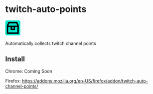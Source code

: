 # twitch-auto-points
<img src="https://github.com/kerfootj/twitch-auto-points/blob/master/icon_48.png">

Automatically collects twitch channel points 

## Install

Chrome: Coming Soon

Firefox: https://addons.mozilla.org/en-US/firefox/addon/twitch-auto-channel-points/

